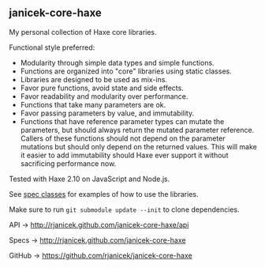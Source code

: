 janicek-core-haxe
-----------------

My personal collection of Haxe core libraries.

Functional style preferred:
* Modularity through simple data types and simple functions.
* Functions are organized into "core" libraries using static classes.
* Libraries are designed to be used as mix-ins.
* Favor pure functions, avoid state and side effects.
* Favor readability and modularity over performance.
* Functions that take many parameters are ok.
* Favor passing parameters by value, and immutability.
* Functions that have reference parameter types can mutate the parameters, but should always return the mutated parameter reference. Callers of these functions should not depend on the parameter mutations but should only depend on the returned values. This will make it easier to add immutability should Haxe ever support it without sacrificing performance now.

Tested with Haxe 2.10 on JavaScript and Node.js.

See [spec classes](https://github.com/rjanicek/janicek-core-haxe/tree/master/test/src/specs/co/janicek/core) for examples of how to use the libraries.

Make sure to run ``git submodule update --init`` to clone dependencies.

API -> http://rjanicek.github.com/janicek-core-haxe/api

Specs -> http://rjanicek.github.com/janicek-core-haxe

GitHub -> https://github.com/rjanicek/janicek-core-haxe